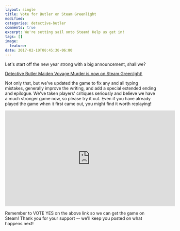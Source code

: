 ```yaml
---
layout: single
title: Vote for Butler on Steam Greenlight
modified:
categories: detective-butler
comments: true
excerpt: We're setting sail onto Steam! Help us get in!
tags: []
image:
  feature:
date: 2017-02-10T00:45:30-06:00
---
```


Let's start off the new year strong with a big announcement, shall we?

[Detective Butler Maiden Voyage Murder is now on Steam Greenlight!](http://steamcommunity.com/sharedfiles/filedetails/?id=860939557) 

Not only that, but we've updated the game to fix any and all typing mistakes, generally improve the writing, and add a special extended ending and epilogue. We've taken players' critiques seriously and believe we have a much stronger game now, so please try it out. Even if you have already played the game when it first came out, you might find it worth replaying!

<iframe width="560" height="315" src="https://www.youtube.com/embed/_aDujYhDEbE" frameborder="0" allowfullscreen></iframe>

Remember to VOTE YES on the above link so we can get the game on Steam! Thank you for your support -- we'll keep you posted on what happens next!